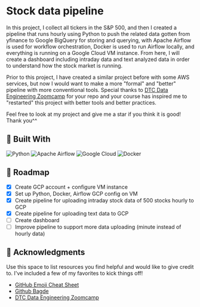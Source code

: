 # Stock data pipeline

In this project, I collect all tickers in the S&P 500, and then I created a pipeline that runs hourly using Python to push the related data gotten from yfinance to Google BigQuery for storing and querying, with Apache Airflow is used for workflow orchestration, Docker is used to run Airflow locally, and everything is running on a Google Cloud VM instance. From here, I will create a dashboard including intraday data and text analyzed data in order to understand how the stock market is running. 

Prior to this project, I have created a similar project before with some AWS services, but now I would want to make a more "formal" and "better" pipeline with more conventional tools. Special thanks to [DTC Data Engineering Zoomcamp](https://github.com/DataTalksClub/data-engineering-zoomcamp) for your repo and your course has inspired me to "restarted" this project with better tools and better practices. 

Feel free to look at my project and give me a star if you think it is good! Thank you^^

## 🔧 Built With

![Python](https://img.shields.io/badge/python-3670A0?style=for-the-badge&logo=python&logoColor=ffdd54)
![Apache Airflow](https://img.shields.io/badge/Apache%20Airflow-017CEE?style=for-the-badge&logo=Apache%20Airflow&logoColor=white)
![Google Cloud](https://img.shields.io/badge/GoogleCloud-%234285F4.svg?style=for-the-badge&logo=google-cloud&logoColor=white)
![Docker](https://img.shields.io/badge/docker-%230db7ed.svg?style=for-the-badge&logo=docker&logoColor=white)

## :triangular_flag_on_post: Roadmap

- [x] Create GCP account + configure VM instance
- [x] Set up Python, Docker, Airflow GCP config on VM 
- [x] Create pipeline for uploading intraday stock data of 500 stocks hourly to GCP
- [x] Create pipeline for uploading text data to GCP
- [ ] Create dashboard
- [ ] Improve pipeline to support more data uploading (minute instead of hourly data)

## :closed_book: Acknowledgments

Use this space to list resources you find helpful and would like to give credit to. I've included a few of my favorites to kick things off!

* [GitHub Emoji Cheat Sheet](https://www.webpagefx.com/tools/emoji-cheat-sheet)
* [Github Bagde](https://github.com/Ileriayo/markdown-badges)
* [DTC Data Engineering Zoomcamp](https://github.com/DataTalksClub/data-engineering-zoomcamp)
